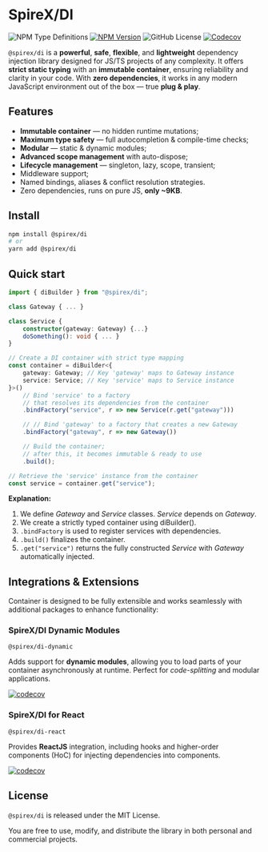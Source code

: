 # SpireX/DI

![NPM Type Definitions](https://img.shields.io/npm/types/%40spirex%2Fdi?style=for-the-badge)
[![NPM Version](https://img.shields.io/npm/v/%40spirex%2Fdi?style=for-the-badge)](https://www.npmjs.com/package/@spirex/di)
![GitHub License](https://img.shields.io/github/license/spirex64/spirex-di?style=for-the-badge)
[![Codecov](https://img.shields.io/codecov/c/github/spirex64/spirex-di?token=VXQZK5WDSY&flag=di&style=for-the-badge)](https://codecov.io/github/SpireX64/spirex-di)


`@spirex/di` is a **powerful**, **safe**, **flexible**, and **lightweight** dependency injection library designed for JS/TS projects of any complexity. It offers **strict static typing** with an **immutable container**, ensuring reliability and clarity in your code. With **zero dependencies**, it works in any modern JavaScript environment out of the box — true **plug & play**.

## Features
- **Immutable container** — no hidden runtime mutations;
- **Maximum type safety** — full autocompletion & compile-time checks;
- **Modular** — static & dynamic modules;
- **Advanced scope management** with auto-dispose;
- **Lifecycle management** — singleton, lazy, scope, transient;
- Middleware support;
- Named bindings, aliases & conflict resolution strategies.
- Zero dependencies, runs on pure JS, **only ~9KB**.

## Install
```sh
npm install @spirex/di
# or
yarn add @spirex/di
```

## Quick start
```ts
import { diBuilder } from "@spirex/di";

class Gateway { ... }

class Service {
    constructor(gateway: Gateway) {...}
    doSomething(): void { ... }
}

// Create a DI container with strict type mapping
const container = diBuilder<{
    gateway: Gateway; // Key 'gateway' maps to Gateway instance
    service: Service; // Key 'service' maps to Service instance
}>()
    // Bind 'service' to a factory
    // that resolves its dependencies from the container
    .bindFactory("service", r => new Service(r.get("gateway")))

    // // Bind 'gateway' to a factory that creates a new Gateway
    .bindFactory("gateway", r => new Gateway())

    // Build the container;
    // after this, it becomes immutable & ready to use
    .build();

// Retrieve the 'service' instance from the container
const service = container.get("service");
```

**Explanation:**
1. We define *Gateway* and *Service* classes. *Service* depends on *Gateway*.
2. We create a strictly typed container using diBuilder<TypeMap>().
3. `.bindFactory` is used to register services with dependencies.
4. `.build()` finalizes the container.
5. `.get("service")` returns the fully constructed *Service* with *Gateway* automatically injected.

## Integrations & Extensions
Container is designed to be fully extensible and works seamlessly with additional packages to enhance functionality:

### SpireX/DI Dynamic Modules
`@spirex/di-dynamic` 

Adds support for **dynamic modules**, allowing you to load parts of your container asynchronously at runtime. Perfect for *code-splitting* and modular applications.

[![codecov](https://codecov.io/github/SpireX64/spirex-di/graph/badge.svg?token=VXQZK5WDSY&flag=di-dynamic)](https://codecov.io/github/SpireX64/spirex-di)

### SpireX/DI for React
`@spirex/di-react`

 Provides **ReactJS** integration, including hooks and higher-order components (HoC) for injecting dependencies into components.

[![codecov](https://codecov.io/github/SpireX64/spirex-di/graph/badge.svg?token=VXQZK5WDSY&flag=di-dynamic)](https://codecov.io/github/SpireX64/spirex-di)

## License
`@spirex/di` is released under the MIT License.

You are free to use, modify, and distribute the library in both personal and commercial projects.